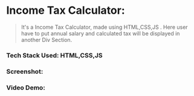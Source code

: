 # Income Tax Calculator:
>It's a Income Tax Calculator, made using HTML,CSS,JS . Here user have to put annual salary and calculated tax will be displayed in another Div Section.

### Tech Stack Used: HTML,CSS,JS

### Screenshot:

### Video Demo:

